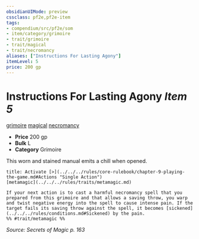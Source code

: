 ```yaml
---
obsidianUIMode: preview
cssclass: pf2e,pf2e-item
tags:
- compendium/src/pf2e/som
- item/category/grimoire
- trait/grimoire
- trait/magical
- trait/necromancy
aliases: ["Instructions For Lasting Agony"]
itemLevel: 5
price: 200 gp
---
```

# Instructions For Lasting Agony *Item 5*  
[grimoire](../../../rules/traits/grimoire-som.md)  [magical](../../../rules/traits/magical.md)  [necromancy](../../../rules/traits/necromancy.md)  

- **Price** 200 gp
- **Bulk** L
- **Category** Grimoire

This worn and stained manual emits a chill when opened.

```ad-embed-ability
title: Activate [>](../../../rules/core-rulebook/chapter-9-playing-the-game.md#Actions "Single Action")
[metamagic](../../../rules/traits/metamagic.md)  

If your next action is to cast a harmful necromancy spell that you prepared from this grimoire and that allows a saving throw, you warp and twist negative energy into the spell to cause intense pain. If the target fails its saving throw against the spell, it becomes [sickened](../../../rules/conditions.md#Sickened) by the pain.  
%% #trait/metamagic %%
```

*Source: Secrets of Magic p. 163*
